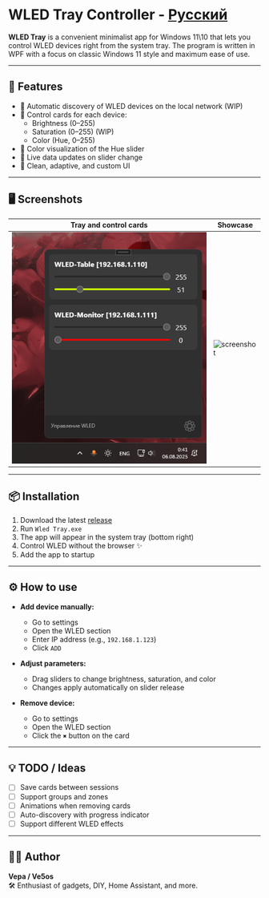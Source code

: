 # WLED Tray Controller - [Русский](https://github.com/Ve5os/Wled-Tray/blob/master/README_RU.md) 

**WLED Tray** is a convenient minimalist app for Windows 11\10 that lets you control WLED devices right from the system tray. The program is written in WPF with a focus on classic Windows 11 style and maximum ease of use.

---

## 🔧 Features

- 📡 Automatic discovery of WLED devices on the local network (WIP)  
- 🧱 Control cards for each device:  
  - Brightness (0–255)  
  - Saturation (0–255) (WIP)  
  - Color (Hue, 0–255)  
- 🎨 Color visualization of the Hue slider  
- 🔁 Live data updates on slider change  
- 🧼 Clean, adaptive, and custom UI  

---

## 🖥️ Screenshots

| Tray and control cards | Showcase |
|-----------------------|----------|
| ![screenshot](Screenshot/tray.png) | ![screenshot](Screenshot/showcase.gif) |

---

## 📦 Installation

1. Download the latest [release](https://github.com/ve5os/WLED-Tray/releases)  
2. Run `Wled Tray.exe`  
3. The app will appear in the system tray (bottom right)  
4. Control WLED without the browser ✨  
5. Add the app to startup  

---

## ⚙️ How to use

- **Add device manually:**  
  - Go to settings  
  - Open the WLED section  
  - Enter IP address (e.g., `192.168.1.123`)  
  - Click `ADD`  

- **Adjust parameters:**  
  - Drag sliders to change brightness, saturation, and color  
  - Changes apply automatically on slider release  

- **Remove device:**  
  - Go to settings  
  - Open the WLED section  
  - Click the `✖` button on the card  

---

## 💡 TODO / Ideas

- [ ] Save cards between sessions  
- [ ] Support groups and zones  
- [ ] Animations when removing cards  
- [ ] Auto-discovery with progress indicator  
- [ ] Support different WLED effects  

---

## 👨‍💻 Author

**Vepa / Ve5os**  
🛠 Enthusiast of gadgets, DIY, Home Assistant, and more.  
